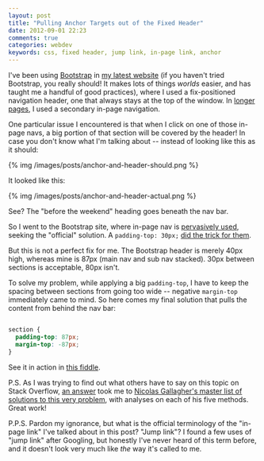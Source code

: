 ```yaml
---
layout: post
title: "Pulling Anchor Targets out of the Fixed Header"
date: 2012-09-01 22:23
comments: true
categories: webdev
keywords: css, fixed header, jump link, in-page link, anchor
---
```


I've been using [Bootstrap](http://twitter.github.com/bootstrap/) in [my latest website](http://www.beijing3ds.org/) (if you haven't tried Bootstrap, you really should! It makes lots of things *worlds* easier, and has taught me a handful of good practices), where I used a fix-positioned navigation header, one that always stays at the top of the window. In [longer pages](http://www.beijing3ds.org/about/), I used a secondary in-page navigation.

One particular issue I encountered is that when I click on one of those in-page navs, a big portion of that section will be covered by the header! In case you don't know what I'm talking about -- instead of looking like this as it should:

{% img /images/posts/anchor-and-header-should.png %}

It looked like this:

{% img /images/posts/anchor-and-header-actual.png %}

See? The "before the weekend" heading goes beneath the nav bar.

So I went to the Bootstrap site, where in-page nav is [pervasively used](http://twitter.github.com/bootstrap/getting-started.html), seeking the "official" solution. A `padding-top: 30px;` [did the trick for them](http://twitter.github.com/bootstrap/getting-started.html#download-bootstrap).

But this is not a perfect fix for me. The Bootstrap header is merely 40px high, whereas mine is 87px (main nav and sub nav stacked). 30px between sections is acceptable, 80px isn't.

To solve my problem, while applying a big `padding-top`, I have to keep the spacing between sections from going too wide -- negative `margin-top` immediately came to mind. So here comes my final solution that pulls the content from behind the nav bar:

``` css My final solution

section {
  padding-top: 87px;
  margin-top: -87px;
}

```

See it in action in [this fiddle](http://jsfiddle.net/sybrix/ktPqd/).


P.S. As I was trying to find out what others have to say on this topic on Stack Overflow, [an answer](http://stackoverflow.com/questions/4086107/html-positionfixed-page-header-and-in-page-anchors#answer-9618795) took me to [Nicolas Gallagher's master list of solutions to this very problem](http://nicolasgallagher.com/jump-links-and-viewport-positioning/demo/), with analyses on each of his five methods. Great work!

P.P.S. Pardon my ignorance, but what is the official terminology of the "in-page link" I've talked about in this post? "Jump link"? I found a few uses of "jump link" after Googling, but honestly I've never heard of this term before, and it doesn't look very much like *the* way it's called to me.